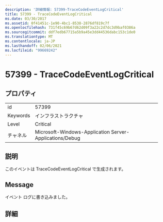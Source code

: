 ```yaml
---
description: '詳細情報: 57399-TraceCodeEventLogCritical'
title: 57399 - TraceCodeEventLogCritical
ms.date: 03/30/2017
ms.assetid: 0f41451c-1e90-4bc1-8538-2876df819c7f
ms.openlocfilehash: 731f45c69b67d62d09f3a22c2d7dc3d9baf0386a
ms.sourcegitcommit: ddf7edb67715a5b9a45e3dd44536dabc153c1de0
ms.translationtype: MT
ms.contentlocale: ja-JP
ms.lasthandoff: 02/06/2021
ms.locfileid: "99669242"
---
```

# <a name="57399---tracecodeeventlogcritical"></a>57399 - TraceCodeEventLogCritical

## <a name="properties"></a>プロパティ  
  
|||  
|-|-|  
|id|57399|  
|Keywords|インフラストラクチャ|  
|Level|Critical|  
|チャネル|Microsoft-Windows-Application Server-Applications/Debug|  
  
## <a name="description"></a>説明  

 このイベントは TraceCodeEventLogCritical で生成されます。  
  
## <a name="message"></a>Message  

 イベント ログに書き込みました。  
  
## <a name="details"></a>詳細
